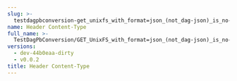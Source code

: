 ```yaml
---
slug: >-
  testdagpbconversion-get_unixfs_with_format=json_(not_dag-json)_is_no-op_(no_conversion)-header_content-type
name: Header Content-Type
full_name: >-
  TestDagPbConversion/GET_UnixFS_with_format=json_(not_dag-json)_is_no-op_(no_conversion)/Header_Content-Type
versions:
  - dev-44b0eaa-dirty
  - v0.0.2
title: Header Content-Type
---
```


